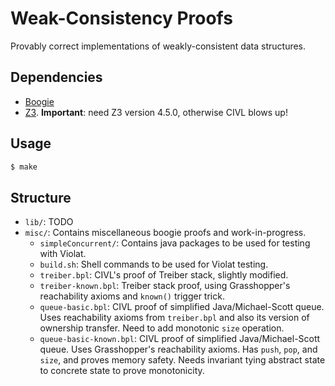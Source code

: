 # Weak-Consistency Proofs

Provably correct implementations of weakly-consistent data structures.

## Dependencies

* [Boogie]
* [Z3](https://github.com/Z3Prover/z3/). **Important**: need Z3 version 4.5.0, otherwise CIVL blows up!

## Usage

```bash
$ make
```

## Structure

- `lib/`: TODO
- `misc/`: Contains miscellaneous boogie proofs and work-in-progress.
    * `simpleConcurrent/`: Contains java packages to be used for testing with Violat.
    * `build.sh`: Shell commands to be used for Violat testing.
    * `treiber.bpl`: CIVL's proof of Treiber stack, slightly modified.
    * `treiber-known.bpl`: Treiber stack proof, using Grasshopper's reachability axioms
        and `known()` trigger trick.
    * `queue-basic.bpl`: CIVL proof of simplified Java/Michael-Scott queue.
        Uses reachability axioms from `treiber.bpl` and also its version of ownership
        transfer. Need to add monotonic `size` operation.
    * `queue-basic-known.bpl`: CIVL proof of simplified Java/Michael-Scott queue.
        Uses Grasshopper's reachability axioms.
        Has `push`, `pop`, and `size`, and proves memory safety.
        Needs invariant tying abstract state to concrete state to prove monotonicity.

[Boogie]: https://github.com/boogie-org/boogie
